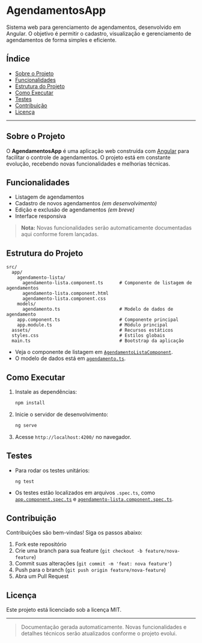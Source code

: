 # AgendamentosApp

Sistema web para gerenciamento de agendamentos, desenvolvido em Angular. O objetivo é permitir o cadastro, visualização e gerenciamento de agendamentos de forma simples e eficiente.

## Índice

- [Sobre o Projeto](#sobre-o-projeto)
- [Funcionalidades](#funcionalidades)
- [Estrutura do Projeto](#estrutura-do-projeto)
- [Como Executar](#como-executar)
- [Testes](#testes)
- [Contribuição](#contribuição)
- [Licença](#licença)

---

## Sobre o Projeto

O **AgendamentosApp** é uma aplicação web construída com [Angular](https://angular.io/) para facilitar o controle de agendamentos. O projeto está em constante evolução, recebendo novas funcionalidades e melhorias técnicas.

## Funcionalidades

- Listagem de agendamentos
- Cadastro de novos agendamentos *(em desenvolvimento)*
- Edição e exclusão de agendamentos *(em breve)*
- Interface responsiva

> **Nota:** Novas funcionalidades serão automaticamente documentadas aqui conforme forem lançadas.

## Estrutura do Projeto

```
src/
  app/
    agendamento-lista/
      agendamento-lista.component.ts      # Componente de listagem de agendamentos
      agendamento-lista.component.html
      agendamento-lista.component.css
    models/
      agendamento.ts                      # Modelo de dados de agendamento
    app.component.ts                      # Componente principal
    app.module.ts                         # Módulo principal
  assets/                                 # Recursos estáticos
  styles.css                              # Estilos globais
  main.ts                                 # Bootstrap da aplicação
```

- Veja o componente de listagem em [`AgendamentoListaComponent`](src/app/agendamento-lista/agendamento-lista.component.ts).
- O modelo de dados está em [`agendamento.ts`](src/app/models/agendamento.ts).

## Como Executar

1. Instale as dependências:
   ```sh
   npm install
   ```
2. Inicie o servidor de desenvolvimento:
   ```sh
   ng serve
   ```
3. Acesse `http://localhost:4200/` no navegador.

## Testes

- Para rodar os testes unitários:
  ```sh
  ng test
  ```
- Os testes estão localizados em arquivos `.spec.ts`, como [`app.component.spec.ts`](src/app/app.component.spec.ts) e [`agendamento-lista.component.spec.ts`](src/app/agendamento-lista/agendamento-lista.component.spec.ts).

## Contribuição

Contribuições são bem-vindas! Siga os passos abaixo:

1. Fork este repositório
2. Crie uma branch para sua feature (`git checkout -b feature/nova-feature`)
3. Commit suas alterações (`git commit -m 'feat: nova feature'`)
4. Push para o branch (`git push origin feature/nova-feature`)
5. Abra um Pull Request

## Licença

Este projeto está licenciado sob a licença MIT.

---

> Documentação gerada automaticamente. Novas funcionalidades e detalhes técnicos serão atualizados conforme o projeto evolui.
